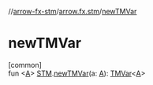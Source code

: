 //[arrow-fx-stm](../../index.md)/[arrow.fx.stm](index.md)/[newTMVar](new-t-m-var.md)

# newTMVar

[common]\
fun &lt;[A](new-t-m-var.md)&gt; [STM](-s-t-m/index.md).[newTMVar](new-t-m-var.md)(a: [A](new-t-m-var.md)): [TMVar](-t-m-var/index.md)&lt;[A](new-t-m-var.md)&gt;
